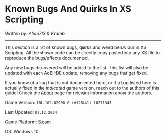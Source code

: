 # Known Bugs And Quirks In XS Scripting
*Written by: Alian713 & Kramb*

---

This section is a list of known bugs, quirks and weird behaviour in XS Scripting. All the shown code can be directly copy pasted into any XS file to reproduce the bugs/effects documented.

Any new bugs discovered will be added to the list. This list will also be updated with each AoEII:DE update, removing any bugs that get fixed.

If you know of a bug that is not documented here, or if a bug listed here is actually fixed in the *indicated* game version, reach out to the authors of this guide! Check the [About](../../../../) page for relevant information about the authors.

Game Version: `101.102.62906.0 (#128441) 16271343`

Last Updated: `07.12.2024`

Game Platform: Steam

OS: Windows 10

